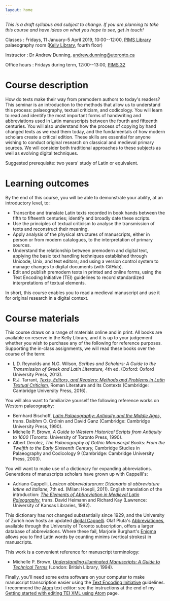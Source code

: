 ```yaml
---
layout: home
---
```


*This is a draft syllabus and subject to change. If you are planning to take this course and have ideas on what you hope to see, get in touch!*

Classes
: Fridays, 11 January–5 April 2019, 10:00--12:00, [PIMS Library](http://www.pims.ca/library/general-information-hours-access-staff) palaeography room ([Kelly Library](https://stmikes.utoronto.ca/library/), fourth floor)

Instructor
: Dr Andrew Dunning, <andrew.dunning@utoronto.ca>

Office hours
: Fridays during term, 12:00--13:00, [PIMS 32](http://map.utoronto.ca/utsg/building/418)

# Course description

How do texts make their way from premodern authors to today's readers? This seminar is an introduction to the methods that allow us to understand this process: palaeography, textual criticism, and codicology. You will learn to read and identify the most important forms of handwriting and abbreviations used in Latin manuscripts between the fourth and fifteenth centuries. You will also understand how the process of copying by hand changed texts as we read them today, and the fundamentals of how modern scholars create a critical edition. These skills are essential for anyone wishing to conduct original research on classical and medieval primary sources. We will consider both traditional approaches to these subjects as well as evolving digital techniques.

Suggested prerequisite: two years' study of Latin or equivalent.

# Learning outcomes

By the end of this course, you will be able to demonstrate your ability, at an introductory level, to:

- Transcribe and translate Latin texts recorded in book hands between the fifth to fifteenth centuries; identify and broadly date these scripts.
- Use the principles of textual criticism to analyse the transmission of texts and reconstruct their meaning.
- Apply analysis of the physical structures of manuscripts, either in person or from modern catalogues, to the interpretation of primary sources.
- Understand the relationship between premodern and digital text, applying the basic text handling techniques established through Unicode, Unix, and text editors; and using a version control system to manage changes to digital documents (with GitHub).
- Edit and publish premodern texts in printed and online forms, using the Text Encoding Initiative (TEI) guidelines to record standardized interpretations of textual elements.

In short, this course enables you to read a medieval manuscript and use it for original research in a digital context.

# Course materials

This course draws on a range of materials online and in print. All books are available on reserve in the Kelly Library, and it is up to your judgement whether you wish to purchase any of the following for reference purposes. Supporting the in-class assignments, we will read these books over the course of the term:

- L.D. Reynolds and N.G. Wilson, *Scribes and Scholars: A Guide to the Transmission of Greek and Latin Literature,* 4th ed. (Oxford: Oxford University Press, 2013).
- R.J. Tarrant, [*Texts, Editors, and Readers: Methods and Problems in Latin Textual Criticism,*](https://doi.org/cxkv) Roman Literature and Its Contexts (Cambridge: Cambridge University Press, 2016).

You will also want to familiarize yourself the following reference works on Western palaeography:

- Bernhard Bischoff, [*Latin Palaeography: Antiquity and the Middle Ages,*](https://doi.org/gd6cws) trans. Daibhm O. Cróinin and David Ganz (Cambridge: Cambridge University Press, 1990).
- Michelle P. Brown, *A Guide to Western Historical Scripts from Antiquity to 1600* (Toronto: University of Toronto Press, 1990).
- Albert Derolez, *The Palaeography of Gothic Manuscript Books: From the Twelfth to the Early Sixteenth Century,* Cambridge Studies in Palaeography and Codicology 9 (Cambridge: Cambridge University Press, 2003).

You will want to make use of a dictionary for expanding abbreviations. Generations of manuscripts scholars have grown up with Cappelli's:

- Adriano Cappelli, *Lexicon abbreviaturarum: Dizionario di abbreviature latine ed italiane,* 7th ed. (Milan: Hoepli, 2011). English translation of the introduction: [*The Elements of Abbreviation in Medieval Latin Paleography,*](https://hdl.handle.net/1808/1821) trans. David Heimann and Richard Kay (Lawrence: University of Kansas Libraries, 1982).

This dictionary has not changed substantially since 1929, and the University of Zurich now hosts an updated [digital Cappelli](https://www.adfontes.uzh.ch/en/ressourcen/abkuerzungen/cappelli-online). Olaf Pluta's [Abbreviationes](http://abbreviationes.net), available through the University of Toronto subscription, offers a larger database of abbreviations. Where these fail, Marjorie Burghart's [Enigma](http://enigma.huma-num.fr) allows you to find Latin words by counting minims (vertical strokes) in manuscripts.

This work is a convenient reference for manuscript terminology:

- Michelle P. Brown, [*Understanding Illuminated Manuscripts: A Guide to Technical Terms*](https://bl.uk/catalogues/illuminatedmanuscripts/glossary.asp) (London: British Library, 1994).

Finally, you'll need some extra software on your computer to make manuscript transcription easier using the [Text Encoding Initiative](http://www.tei-c.org) guidelines. I recommend the [Atom](https://atom.io) text editor: see the instructions at the end of my [Getting started with editing TEI XML using Atom](https://andrewdunning.ca/getting-started-editing-tei-xml-atom) page.
